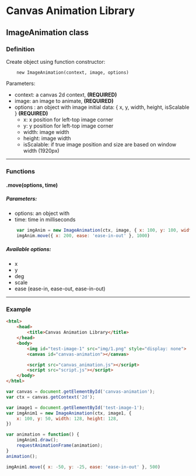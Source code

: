 # Canvas Animation Library

## ImageAnimation class

### Definition
Create object using function constructor:
```
    new ImageAnimation(context, image, options)
```
Parameters:
* context: a canvas 2d context, **(REQUIRED)**
* image: an image to animate, **(REQUIRED)**
* options : an object with image initial data: { x, y, width, height, isScalable } **(REQUIRED)**
    - x: x position for left-top image corner
    - y: y position for left-top image corner
    - width: image width
    - height: image width
    - isScalable: if true image position and size are based on window width (1920px)

<hr>

### Functions
#### .move(options, time)

##### Parameters:
* options: an object with
* time: time in milliseconds

```javascript
    var imgAnim = new ImageAnimation(ctx, image, { x: 100, y: 100, width: 150, height: 90 });
    imgAnim.move({ x: 200, ease: 'ease-in-out' }, 1000)
```
##### Available options:
* x
* y
* deg
* scale
* ease (ease-in, ease-out, ease-in-out)

<hr>

### Example
```html
<html>
    <head>
        <title>Canvas Animation Library</title>
    </head>
    <body>
        <img id="test-image-1" src="img/1.png" style="display: none">
        <canvas id="canvas-animation"></canvas>

        <script src="canvas_animation.js"></script>
        <script src="script.js"></script>
    </body>
</html>
```

```javascript
var canvas = document.getElementById('canvas-animation');
var ctx = canvas.getContext('2d');

var image1 = document.getElementById('test-image-1');
var imgAnim1 = new ImageAnimation(ctx, image1, {
    x: 100, y: 50, width: 128, height: 128,
})

var animation = function() {
    imgAnim1.draw();
    requestAnimationFrame(animation);
}
animation();

imgAnim1.move({ x: -50, y: -25, ease: 'ease-in-out' }, 500)
```